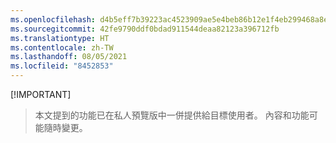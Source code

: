 ```yaml
---
ms.openlocfilehash: d4b5eff7b39223ac4523909ae5e4beb86b12e1f4eb299468a8e008c0f38a40b7
ms.sourcegitcommit: 42fe9790ddf0bdad911544deaa82123a396712fb
ms.translationtype: HT
ms.contentlocale: zh-TW
ms.lasthandoff: 08/05/2021
ms.locfileid: "8452853"
---
```

 [!IMPORTANT]
> 本文提到的功能已在私人預覽版中一併提供給目標使用者。 內容和功能可能隨時變更。 
